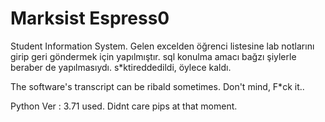 # Marksist Espress0
Student Information System.
Gelen excelden öğrenci listesine lab notlarını girip geri göndermek için yapılmıştır. 
sql konulma amacı bağzı şiylerle beraber de yapılmasıydı. s*ktireddedildi, öylece kaldı. 

The software's transcript can be ribald sometimes. Don't mind, F*ck it.. 

Python Ver : 3.71 used. 
Didnt care pips at that moment. 
